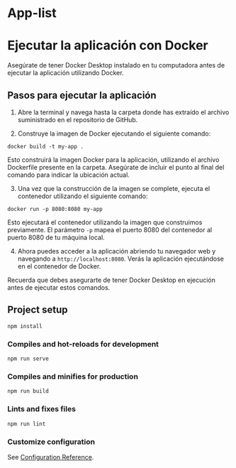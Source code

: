 # App-list

# Ejecutar la aplicación con Docker

Asegúrate de tener Docker Desktop instalado en tu computadora antes de ejecutar la aplicación utilizando Docker.

## Pasos para ejecutar la aplicación

1. Abre la terminal y navega hasta la carpeta donde has extraído el archivo suministrado en el repositorio de GitHub.

2. Construye la imagen de Docker ejecutando el siguiente comando:

```
docker build -t my-app .
```

Esto construirá la imagen  Docker para la aplicación, utilizando el archivo Dockerfile presente en la carpeta. Asegúrate de incluir el punto al final del comando para indicar la ubicación actual.

3. Una vez que la construcción de la imagen se complete, ejecuta el contenedor utilizando el siguiente comando:
```
docker run -p 8080:8080 my-app
```

Esto ejecutará el contenedor utilizando la imagen que construimos previamente. El parámetro `-p` mapea el puerto 8080 del contenedor al puerto 8080 de tu máquina local.

4. Ahora puedes acceder a la aplicación abriendo tu navegador web y navegando a `http://localhost:8080`. Verás la aplicación ejecutándose en el contenedor de Docker.

Recuerda que debes asegurarte de tener Docker Desktop en ejecución antes de ejecutar estos comandos.


## Project setup
```
npm install
```

### Compiles and hot-reloads for development
```
npm run serve
```

### Compiles and minifies for production
```
npm run build
```

### Lints and fixes files
```
npm run lint
```

### Customize configuration
See [Configuration Reference](https://cli.vuejs.org/config/).
